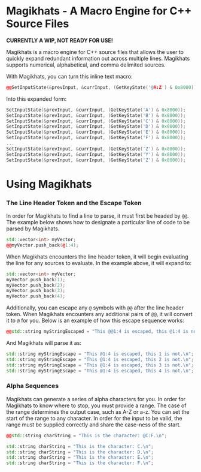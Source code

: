 # Magikhats - A Macro Engine for C++ Source Files

**CURRENTLY A WIP, NOT READY FOR USE!**

Magikhats is a macro engine for C++ source files that allows the user to quickly
expand redundant information out across multiple lines. Magikhats supports numerical,
alphabetical, and comma delimited sources.

With Magikhats, you can turn this inline text macro:

```C++
@@SetInputState(&prevInput, &currInput, (GetKeyState('@A:Z') & 0x8000));
```

Into this expanded form:

```C++
SetInputState(&prevInput, &currInput, (GetKeyState('A') & 0x8000));
SetInputState(&prevInput, &currInput, (GetKeyState('B') & 0x8000));
SetInputState(&prevInput, &currInput, (GetKeyState('C') & 0x8000));
SetInputState(&prevInput, &currInput, (GetKeyState('D') & 0x8000));
SetInputState(&prevInput, &currInput, (GetKeyState('E') & 0x8000));
SetInputState(&prevInput, &currInput, (GetKeyState('F') & 0x8000));
...
SetInputState(&prevInput, &currInput, (GetKeyState('Z') & 0x8000));
SetInputState(&prevInput, &currInput, (GetKeyState('Y') & 0x8000));
SetInputState(&prevInput, &currInput, (GetKeyState('Z') & 0x8000));
```

# Using Magikhats

### The Line Header Token and the Escape Token

In order for Magikhats to find a line to parse, it must first be headed by `@@`.
The example below shows how to designate a particular line of code to be parsed
by Magikhats.

```C++
std::vector<int> myVector;
@@myVector.push_back(@1:4);
```

When Magikhats encounters the line header token, it will begin evaluating the line
for any sources to evaluate. In the example above, it will expand to:

```C++
std::vector<int> myVector;
myVector.push_back(1);
myVector.push_back(2);
myVector.push_back(3);
myVector.push_back(4);
```

Additionally, you can escape any `@` symbols with `@@` after the line header
token. When Magikhats encounters any additional pairs of `@@`, it will convert it
to `@` for you. Below is an example of how this escape sequence works:

```C++
@@std::string myStringEscaped = "This @@1:4 is escaped, this @1:4 is not.\n";
```

And Magikhats will parse it as:

```C++
std::string myStringEscape = "This @1:4 is escaped, this 1 is not.\n";
std::string myStringEscape = "This @1:4 is escaped, this 2 is not.\n";
std::string myStringEscape = "This @1:4 is escaped, this 3 is not.\n";
std::string myStringEscape = "This @1:4 is escaped, this 4 is not.\n";
```

### Alpha Sequences

Magikhats can generate a series of alpha characters for you. In order for Magikhats
to know where to stop, you must provide a range. The case of the range determines the
output case, such as A-Z or a-z. You can set the start of the range to any character.
In order for the input to be valid, the range must be supplied correctly and share
the case-ness of the start.

```C++
@@std::string charString = "This is the character: @C:F.\n";
```

```C++
std::string charString = "This is the character: C.\n";
std::string charString = "This is the character: D.\n";
std::string charString = "This is the character: E.\n";
std::string charString = "This is the character: F.\n";
```
